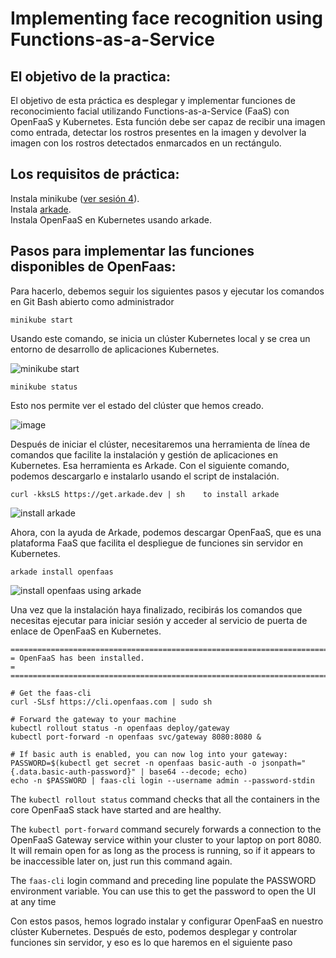 # Implementing face recognition using Functions-as-a-Service
## El objetivo de la practica:
El objetivo de esta práctica es desplegar y implementar funciones de reconocimiento facial utilizando Functions-as-a-Service (FaaS) con OpenFaaS y Kubernetes. Esta función debe ser capaz de recibir una imagen como entrada, detectar los rostros presentes en la imagen y devolver la imagen con los rostros detectados enmarcados en un rectángulo.  

## Los requisitos  de práctica:   
Instala minikube ([ver sesión 4](https://github.com/pnovoa/cc2324/blob/main/session4/README.md#Kubernetes)).  
Instala [arkade](https://github.com/alexellis/arkade).  
Instala OpenFaaS en Kubernetes usando arkade.   

## Pasos para implementar las funciones disponibles de OpenFaas:
Para hacerlo, debemos seguir los siguientes pasos y ejecutar los comandos en Git Bash abierto como administrador  
~~~
minikube start
~~~
Usando este comando, se inicia un clúster Kubernetes local y se crea un entorno de desarrollo de aplicaciones Kubernetes.  
  
![minikube start](https://github.com/Ilyas-ZG/Cloud-Computing-Services-and-Applications/assets/116302871/0ef07ed3-6012-4137-8c0b-274889558c59)

~~~
minikube status
~~~  
Esto nos permite ver el estado del clúster que hemos creado.  

![image](https://github.com/Ilyas-ZG/Cloud-Computing-Services-and-Applications/assets/116302871/115a38cf-b77a-4589-a0fc-65f82cd54356)

Después de iniciar el clúster, necesitaremos una herramienta de línea de comandos que facilite la instalación y gestión de aplicaciones en Kubernetes. Esa herramienta es Arkade. Con el siguiente comando, podemos descargarlo e instalarlo usando el script de instalación.  
~~~ 
curl -kksLS https://get.arkade.dev | sh    to install arkade 
~~~

![install arkade](https://github.com/Ilyas-ZG/Cloud-Computing-Services-and-Applications/assets/116302871/3dc6135c-ffee-453b-8453-1bcde5afdd40)

  
Ahora, con la ayuda de Arkade, podemos descargar OpenFaaS, que es una plataforma FaaS que facilita el despliegue de funciones sin servidor en Kubernetes.  
~~~
arkade install openfaas
~~~

![install openfaas using arkade](https://github.com/Ilyas-ZG/Cloud-Computing-Services-and-Applications/assets/116302871/67fe5c44-7091-45f2-b656-bf9838d4acd4)  

Una vez que la instalación haya finalizado, recibirás los comandos que necesitas ejecutar para iniciar sesión y acceder al servicio de puerta de enlace de OpenFaaS en Kubernetes.  
~~~
=======================================================================
= OpenFaaS has been installed.                                        =
=======================================================================

# Get the faas-cli
curl -SLsf https://cli.openfaas.com | sudo sh

# Forward the gateway to your machine
kubectl rollout status -n openfaas deploy/gateway
kubectl port-forward -n openfaas svc/gateway 8080:8080 &

# If basic auth is enabled, you can now log into your gateway:
PASSWORD=$(kubectl get secret -n openfaas basic-auth -o jsonpath="{.data.basic-auth-password}" | base64 --decode; echo)
echo -n $PASSWORD | faas-cli login --username admin --password-stdin
~~~

The `kubectl rollout status` command checks that all the containers in the core OpenFaaS stack have started and are healthy.

The `kubectl port-forward` command securely forwards a connection to the OpenFaaS Gateway service within your cluster to your laptop on port 8080. It will remain open for as long as the process is running, so if it appears to be inaccessible later on, just run this command again.

The `faas-cli` login command and preceding line populate the PASSWORD environment variable. You can use this to get the password to open the UI at any time

Con estos pasos, hemos logrado instalar y configurar OpenFaaS en nuestro clúster Kubernetes. Después de esto, podemos desplegar y controlar funciones sin servidor, y eso es lo que haremos en el siguiente paso  

